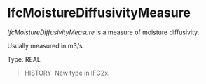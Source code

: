 # IfcMoistureDiffusivityMeasure

_IfcMoistureDiffusivityMeasure_ is a measure of moisture diffusivity.

Usually measured in m3/s.

Type: REAL

> HISTORY&nbsp; New type in IFC2x.
